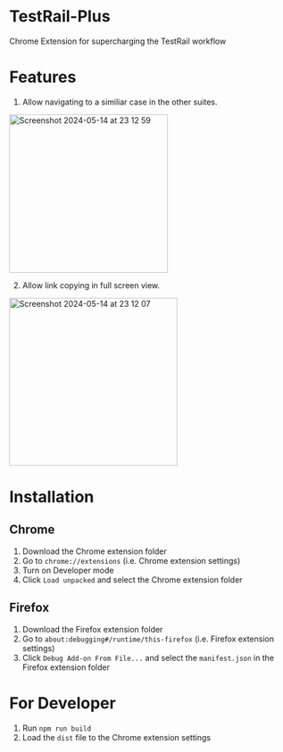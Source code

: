# TestRail-Plus
Chrome Extension for supercharging the TestRail workflow

# Features
1. Allow navigating to a similiar case in the other suites.
<img width="284" alt="Screenshot 2024-05-14 at 23 12 59" src="https://github.com/StevenChenWaiHo/TestRail-Plus/assets/122108964/88af5096-16f4-4f76-a216-04140b8a8229">

2. Allow link copying in full screen view.
<img width="301" alt="Screenshot 2024-05-14 at 23 12 07" src="https://github.com/StevenChenWaiHo/TestRail-Plus/assets/122108964/9ab9f299-d75c-49c2-be26-ab145a17d872">

# Installation
## Chrome
1. Download the Chrome extension folder
2. Go to `chrome://extensions` (i.e. Chrome extension settings)
3. Turn on Developer mode
4. Click `Load unpacked` and select the Chrome extension folder

## Firefox
1. Download the Firefox extension folder
2. Go to `about:debugging#/runtime/this-firefox` (i.e. Firefox extension settings)
3. Click `Debug Add-on From File...` and select the `manifest.json` in the Firefox extension folder

# For Developer
1. Run `npm run build`
2. Load the `dist` file to the Chrome extension settings
